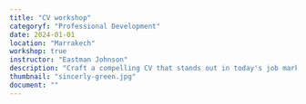 ```yaml
---
title: "CV workshop"
categoryf: "Professional Development"
date: 2024-01-01
location: "Marrakech"
workshop: true
instructor: "Eastman Johnson"
description: "Craft a compelling CV that stands out in today's job market."
thumbnail: "sincerly-green.jpg"
document: ""
---
```

